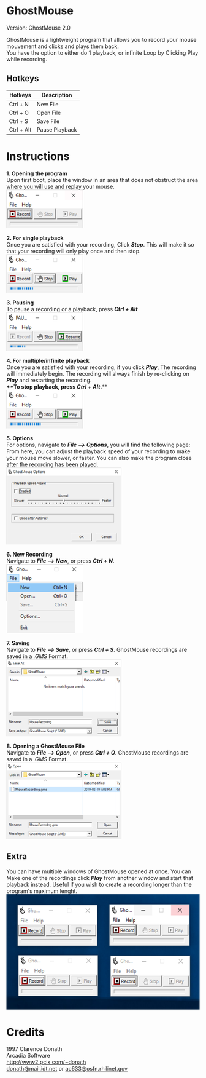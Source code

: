 GhostMouse
========
Version: GhostMouse 2.0<br/>

GhostMouse is a lightweight program that allows you to record your mouse mouvement and clicks and plays them back.<br/>
You have the option to either do 1 playback, or infinite Loop by Clicking Play while recording.

 ## Hotkeys
| Hotkeys | Description |
| --- | --- |
| Ctrl + N | New File |
| Ctrl + O | Open File |
| Ctrl + S | Save File |
| Ctrl + Alt | Pause Playback |


# Instructions

**1. Opening the program**
<br/>Upon first boot, place the window in an area that does not obstruct the area where you will use and replay your mouse.
<br/><img src=help/screenshots/firstboot.PNG width="200" height="100">

**2. For single playback**
<br/>Once you are satisfied with your recording, Click **_Stop_**. This will make it so that your recording will only play once and then stop.
<br/><img src=help/screenshots/rec-stop.PNG width="200" height="100">

**3. Pausing**
<br/>To pause a recording or a playback, press **_Ctrl + Alt_**
<br/><img src=help/screenshots/paused.PNG width="200" height="100">

**4. For multiple/infinite playback**
<br/>Once you are satisfied with your recording, if you click **_Play_**, The recording will immediately begin. The recording will always finish by re-clicking on **_Play_** and restarting the recording.
<br/>**\**To stop playback, press _Ctrl + Alt_.**\**
<br/><img src=help/screenshots/rec-play.PNG width="200" height="100">

**5. Options**
<br/>For options, navigate to **_File --> Options_**, you will find the following page:
From here, you can adjust the playback speed of your recording to make your mouse move slower, or faster. You can also make the program close after the recording has been played.
<br/><img src=help/screenshots/options.PNG width="300" height="200">


**6. New Recording**
<br/>Navigate to **_File --> New_**, or press **_Ctrl + N_**.
<br/><img src=help/screenshots/new.PNG width="200" height="180">

**7. Saving**
<br/>Navigate to **_File --> Save_**, or press **_Ctrl + S_**. GhostMouse recordings are saved in a _.GMS_ Format.
<br/><img src=help/screenshots/saving.PNG width="300" height="200">

**8. Opening a GhostMouse File**
<br/>Navigate to **_File --> Open_**, or press **_Ctrl + O_**. GhostMouse recordings are saved in a _.GMS_ Format.
<br/><img src=help/screenshots/open.PNG width="300" height="200">

## Extra
You can have multiple windows of GhostMouse opened at once. You can Make one of the recordings click **_Play_** from another window and start that playback instead. Useful if you wish to create a recording longer than the program's maximum lenght.
<br/><img src=help/screenshots/multiple.PNG width="600" height="300">









# Credits
1997 Clarence Donath <br/>
Arcadia Software<br/>
http://www2.pcix.com/~donath<br/>
donath@mail.idt.net or ac633@osfn.rhilinet.gov<br/>
